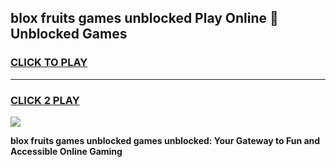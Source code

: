 
## blox fruits games unblocked Play Online 👋 Unblocked Games
<h3>
<a href="https://premium.freeplayer.one?title=blox_fruits_games_unblocked&ref=19F">CLICK TO PLAY</a></h3>
<hr>

<h3>
<a href="https://premium.freeplayer.one?title=blox_fruits_games_unblocked&ref=19F">CLICK 2 PLAY</a>
  
</h3>

<a href="https://premium.freeplayer.one?title=blox_fruits_games_unblocked&ref=19F"><img src="https://clearcache.store/games.png"></a>


**blox fruits games unblocked games unblocked: Your Gateway to Fun and Accessible Online Gaming**
